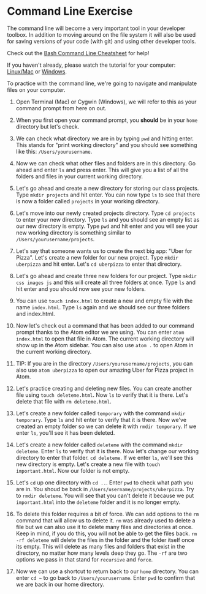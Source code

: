 # Command Line Exercise

The command line will become a very important tool in your developer toolbox. In addition to moving around on the file system it will also be used for saving versions of your code (with git) and using other developer tools.

Check out the [Bash Command Line Cheatsheet](../../../resources/bash.md) for help!

If you haven't already, please watch the tutorial for your computer: [Linux/Mac](https://www.youtube.com/watch?v=AfM11G2NYxg) or [Windows](https://www.youtube.com/watch?v=zBXe-IaNJps).

To practice with the command line, we're going to navigate and manipulate files on your computer.

1. Open Terminal (Mac) or Cygwin (Windows), we will refer to this as your command prompt from here on out.

2. When you first open your command prompt, you **should** be in your `home` directory but let's check.

3. We can check what directory we are in by typing `pwd` and hitting enter.  This stands for "print working directory" and you should see something like this: `/Users/yourusername`.

4. Now we can check what other files and folders are in this directory. Go ahead and enter `ls` and press enter. This will give you a list of all the folders and files in your current working directory.

5. Let's go ahead and create a new directory for storing our class projects. Type `mkdir projects` and hit enter. You can now type `ls` to see that there is now a folder called `projects` in your working directory.

6. Let's move into our newly created projects directory. Type `cd projects` to enter your new directory. Type `ls` and you should see an empty list as our new directory is empty. Type `pwd` and hit enter and you will see your new working directory is something similar to `/Users/yourusername/projects`.

7. Let's say that someone wants us to create the next big app: "Uber for Pizza". Let's create a new folder for our new project. Type `mkdir uberpizza` and hit enter. Let's `cd uberpizza` to enter that directory.

8. Let's go ahead and create three new folders for our project. Type `mkdir css images js` and this will create all three folders at once. Type `ls` and hit enter and you should now see your new folders.

9. You can use `touch index.html` to create a new and empty file with the name `index.html`. Type `ls` again and we should see our three folders and index.html.

10. Now let's check out a command that has been added to our command prompt thanks to the Atom editor we are using. You can enter `atom index.html` to open that file in Atom. The current working directory will show up in the Atom sidebar. You can also use `atom .` to open Atom in the current working directory.

11. TIP: If you are in the directory `/Users/yourusername/projects`, you can also use `atom uberpizza` to open our amazing Uber for Pizza project in Atom.

12. Let's practice creating and deleting new files. You can create another file using `touch deleteme.html`. Now `ls` to verify that it is there. Let's delete that file with `rm deleteme.html`.

13. Let's create a new folder called `temporary` with the command `mkdir temporary`. Type `ls` and hit enter to verify that it is there. Now we've created an empty folder so we can delete it with `rmdir temporary`. If we enter `ls`, you'll see it has been deleted.

14. Let's create a new folder called `deleteme` with the command `mkdir deleteme`. Enter `ls` to verify that it is there. Now let's change our working directory to enter that folder. `cd deleteme`. If we enter `ls`, we'll see this new directory is empty. Let's create a new file with `touch important.html`. Now our folder is not empty.

15. Let's `cd` up one directory with `cd ..`. Enter `pwd` to check what path you are in. You shoud be back in `/Users/username/projects/uberpizza`. Try to `rmdir deleteme`. You will see that you can't delete it because we put `important.html` into the `deleteme` folder and it is no longer empty.

16. To delete this folder requires a bit of force. We can add options to the `rm` command that will allow us to delete it. `rm` was already used to delete a file but we can also use it to delete many files and directories at once. Keep in mind, if you do this, you will not be able to get the files back. `rm -rf deleteme` will delete the files in the folder and the folder itself once its empty. This will delete as many files and folders that exist in the directory, no matter how many levels deep they go. The `-rf` are two options we pass in that stand for `recursive` and `force`.

17. Now we can use a shortcut to return back to our `home` directory. You can enter `cd ~` to go back to `/Users/yourusername`. Enter `pwd` to confirm that we are back in our home directory.
